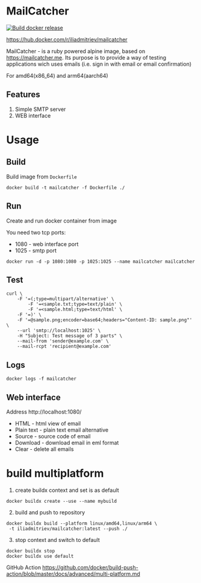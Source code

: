 # MailCatcher

[![Build docker release](https://github.com/iliadmitriev/mailcatcher/actions/workflows/docker-build-release.yaml/badge.svg)](https://github.com/iliadmitriev/mailcatcher/actions/workflows/docker-build-release.yaml)

https://hub.docker.com/r/iliadmitriev/mailcatcher

MailCatcher - is a ruby powered alpine image, based on https://mailcatcher.me. Its purpose is to provide a way of testing applications wich uses emails (i.e. sign in with email or email confirmation)

For amd64(x86_64) and arm64(aarch64)

## Features

1. Simple SMTP server
2. WEB interface

# Usage

## Build

Build image from `Dockerfile`

```shell
docker build -t mailcatcher -f Dockerfile ./
```

## Run


Create and run docker container from image

You need two tcp ports:
* 1080 - web interface port
* 1025 - smtp port

```shell
docker run -d -p 1080:1080 -p 1025:1025 --name mailcatcher mailcatcher
```

## Test

```shell  
curl \
    -F '=(;type=multipart/alternative' \
        -F '=<sample.txt;type=text/plain' \
        -F '=<sample.html;type=text/html' \
    -F '=)' \
    -F '=@sample.png;encoder=base64;headers="Content-ID: sample.png"' \
    --url 'smtp://localhost:1025' \
    -H "Subject: Test message of 3 parts" \
    --mail-from 'sender@example.com' \
    --mail-rcpt 'recipient@example.com'
```

## Logs

```shell
docker logs -f mailcatcher
```

## Web interface

Address http://localhost:1080/

* HTML - html view of email
* Plain text - plain text email alternative
* Source - source code of email
* Download - download email in eml format
* Clear - delete all emails


# build  multiplatform

1. create buildx context and set is as default

```shell
docker buildx create --use --name mybuild
```

2. build and push to repository

```shell
docker buildx build --platform linux/amd64,linux/arm64 \
 -t iliadmitriev/mailcatcher:latest --push ./
```

3. stop context and switch to default

```shell
docker buildx stop
docker buildx use default
```

GitHub Action
https://github.com/docker/build-push-action/blob/master/docs/advanced/multi-platform.md
